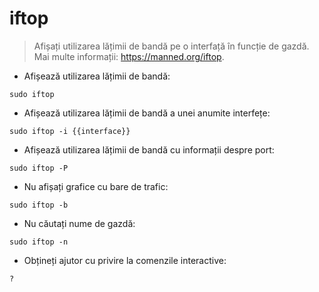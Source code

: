 # iftop

> Afișați utilizarea lățimii de bandă pe o interfață în funcție de gazdă.
> Mai multe informații: <https://manned.org/iftop>.

- Afișează utilizarea lățimii de bandă:

`sudo iftop`

- Afișează utilizarea lățimii de bandă a unei anumite interfețe:

`sudo iftop -i {{interface}}`

- Afișează utilizarea lățimii de bandă cu informații despre port:

`sudo iftop -P`

- Nu afișați grafice cu bare de trafic:

`sudo iftop -b`

- Nu căutați nume de gazdă:

`sudo iftop -n`

- Obțineți ajutor cu privire la comenzile interactive:

`?`
